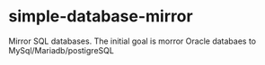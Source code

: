 # simple-database-mirror
Mirror SQL databases. The initial goal is morror Oracle databaes to MySql/Mariadb/postigreSQL 
